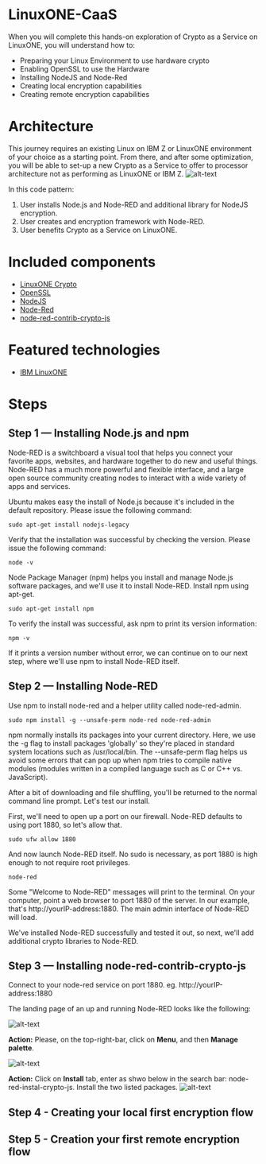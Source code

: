 # LinuxONE-CaaS

When you will complete this hands-on exploration of Crypto as a Service on LinuxONE, you will understand how to:
* Preparing your Linux Environment to use hardware crypto
* Enabling OpenSSL to use the Hardware
* Installing NodeJS and Node-Red
* Creating local encryption capabilities
* Creating remote encryption capabilities

# Architecture
This journey requires an existing Linux on IBM Z or LinuxONE environment of your choice as a starting point. From there, and after some optimization, you will be able to set-up a new Crypto as a Service to offer to processor architecture not as performing as LinuxONE or IBM Z.
![alt-text](https://github.com/guikarai/LinuxONE-CaaS/blob/master/images/node-red-linuxone-architecture.png)

In this code pattern:
1. User installs Node.js and Node-RED and additional library for NodeJS encryption. 
2. User creates and encryption framework with Node-RED.
3. User benefits Crypto as a Service on LinuxONE.

# Included components
* [LinuxONE Crypto](https://www.ibm.com/it-infrastructure/linuxone/capabilities/secure-cloud)
* [OpenSSL](https://www.openssl.org/)
* [NodeJS](https://nodejs.org/en/)
* [Node-Red](https://nodered.org/)
* [node-red-contrib-crypto-js](https://flows.nodered.org/node/node-red-contrib-crypto-js)

# Featured technologies
* [IBM LinuxONE](https://www.ibm.com/it-infrastructure/linuxone)

# Steps

## Step 1 — Installing Node.js and npm

Node-RED is a switchboard a visual tool that helps you connect your favorite apps, websites, and hardware together to do new and useful things. Node-RED has a much more powerful and flexible interface, and a large open source community creating nodes to interact with a wide variety of apps and services.

Ubuntu makes easy the install of Node.js because it's included in the default repository. Please issue the following command:
```
sudo apt-get install nodejs-legacy
```

Verify that the installation was successful by checking the version. Please issue the following command:
```
node -v
```

Node Package Manager (npm) helps you install and manage Node.js software packages, and we'll use it to install Node-RED. Install npm using apt-get.
```
sudo apt-get install npm
```

To verify the install was successful, ask npm to print its version information:
```
npm -v
```

If it prints a version number without error, we can continue on to our next step, where we'll use npm to install Node-RED itself.

## Step 2 — Installing Node-RED

Use npm to install node-red and a helper utility called node-red-admin.
```
sudo npm install -g --unsafe-perm node-red node-red-admin
```

npm normally installs its packages into your current directory. Here, we use the -g flag to install packages 'globally' so they're placed in standard system locations such as /usr/local/bin. The --unsafe-perm flag helps us avoid some errors that can pop up when npm tries to compile native modules (modules written in a compiled language such as C or C++ vs. JavaScript).

After a bit of downloading and file shuffling, you'll be returned to the normal command line prompt. Let's test our install.

First, we'll need to open up a port on our firewall. Node-RED defaults to using port 1880, so let's allow that.

```
sudo ufw allow 1880
```

And now launch Node-RED itself. No sudo is necessary, as port 1880 is high enough to not require root privileges.
```
node-red
```

Some "Welcome to Node-RED" messages will print to the terminal. On your computer, point a web browser to port 1880 of the server. In our example, that's http://yourIP-address:1880. The main admin interface of Node-RED will load.

We've installed Node-RED successfully and tested it out, so next, we'll add additional crypto libraries to Node-RED.

## Step 3 — Installing node-red-contrib-crypto-js

Connect to your node-red service on port 1880.
eg. http://yourIP-address:1880

The landing page of an up and running Node-RED looks like the following:

![alt-text](https://github.com/guikarai/LinuxONE-CaaS/blob/master/images/node-red-landing-page.png)

**Action:** Please, on the top-right-bar, click on **Menu**, and then **Manage palette**.

![alt-text](https://github.com/guikarai/LinuxONE-CaaS/blob/master/images/node-red-right-menu-bar.png)

**Action:** Click on **Install** tab, enter as shwo below in the search bar: node-red-instal-crypto-js. Install the two listed packages.
![alt-text](https://github.com/guikarai/LinuxONE-CaaS/blob/master/images/node-red-instal-crypto-js.png)



## Step 4 - Creating your local first encryption flow



## Step 5 - Creation your first remote encryption flow
